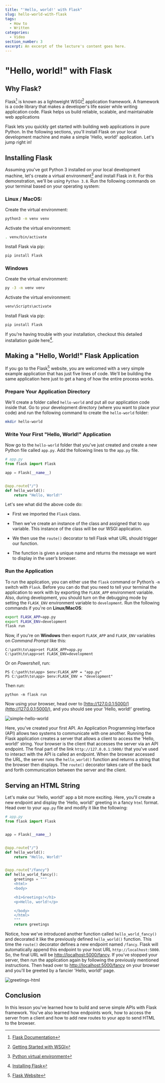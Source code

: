 ```yaml
---
title: "'Hello, world!' with Flask"
slug: hello-world-with-flask
tags:
  - How to
  - Written
categories:
  - Video
section_number: 3
excerpt: An excerpt of the lecture's content goes here.
---
```


# "Hello, world!" with Flask

## Why Flask?

Flask[^flask] is known as a lightweight WSGI[^wsgi] application framework. A framework is a code library that makes a developer's life easier while writing application code. Flask helps us build reliable, scalable, and maintainable web applications

Flask lets you quickly get started with building web applications in pure Python. In the following sections, you'll install Flask on your local development machine and make a simple 'Hello, world!' application. Let's jump right in!

## Installing Flask

Assuming you've got Python 3 installed on your local development machine, let's create a virtual environment[^venv] and install Flask in it. For this demonstration, we'll be using `Python 3.8`. Run the following commands on your terminal based on your operating system:

### Linux / MacOS:

Create the virtual environment:

```bash
python3 -m venv venv
```

Activate the virtual environment:

```bash
. venv/bin/activate
```

Install Flask via pip:

```bash
pip install Flask
```

### Windows

Create the virtual environment:

```bash
py -3 -m venv venv
```

Activate the virtual environment:

```bash
venv\Scripts\activate
```

Install Flask via pip:

```bash
pip install Flask
```

If you're having trouble with your installation, checkout this detailed installation guide here[^flask-install].

## Making a "Hello, World!" Flask Application

If you go to the Flask[^flask-web] website, you are welcomed with a very simple example application that has just five lines of code. We'll be building the same application here just to get a hang of how the entire process works.

### Prepare Your Application Directory

We'll create a folder called `hello-world` and put all our application code inside that. Go to your development directory (where you want to place your code) and run the following command to create the `hello-world` folder:

```bash
mkdir hello-world
```

### Write Your First "Hello, World!" Application

Now go to the `hello-world` folder that you've just created and create a new Python file called `app.py`. Add the following lines to the `app.py` file.

```python
# app.py
from flask import Flask

app = Flask(__name__)


@app.route("/")
def hello_world():
    return "Hello, World!"
```

Let's see what did the above code do:

* First we imported the `Flask` class.

* Then we've create an instance of the class and assigned that to `app` variable. This instance of the class will be our WSGI application.

* We then use the `route()` decorator to tell Flask what URL should trigger our function.

* The function is given a unique name and returns the message we want to display in the user’s browser.

### Run the Application

To run the application, you can either use the `flask` command or Python’s `-m` switch with `Flask`. Before you can do that you need to tell your terminal the application to work with by exporting the `FLASK_APP` environment variable. Also, during development, you should turn on the debugging mode by setting the `FLASK_ENV` environment variable to `development`. Run the following commands if you're on **Linux/MacOS**:

```bash
export FLASK_APP=app.py
export FLASK_ENV=development
flask run
```


Now, if you're on **Windows** then export `FLASK_APP` and `FLASK_ENV` variables on *Command Prompt* like this:

```
C:\path\to\app>set FLASK_APP=app.py
C:\path\to\app>set FLASK_ENV=development

```

Or on *Powershell*, run:

```
PS C:\path\to\app> $env:FLASK_APP = "app.py"
PS C:\path\to\app> $env:FLASK_ENV = "development"
```

Then run:

```
python -m flask run
```

Now using your browser, head over to [http://127.0.0.1:5000/](http://127.0.0.1:5000/), and you should see your 'Hello, world!' greeting.

![simple-hello-world](./assets/simple-hello-world.png)


Here, you've created your first API. An Application Programming Interface (API) allows two systems to communicate with one another. Running the Flask application creates a server that allows a client to access the 'Hello, world!' string. Your browser is the client that accesses the server via an API endpoint. The final part of the link `http://127.0.0.1:5000/` that you've used to interact with the API is called an endpoint. When the browser accessed the URL, the server runs the `hello_world()` function and returns a string that the browser then displays. The `route()` decorator takes care of the back and forth communication between the server and the client.

## Serving an HTML String

Let's make our 'Hello, world!' app a bit more exciting. Here, you'll create a new endpoint and display the 'Hello, world!' greeting in a fancy `html` format. Head over to your `app.py` file and modify it like the following:

```python
# app.py
from flask import Flask


app = Flask(__name__)


@app.route("/")
def hello_world():
    return "Hello, World!"


@app.route("/fancy")
def hello_world_fancy():
    greetings = """
    <html>
    <body>

    <h1>Greetings!</h1>
    <p>Hello, world!</p>

    </body>
    </html>
    """
    return greetings
```

Notice, how we've introduced another function called `hello_world_fancy()` and decorated it like the previously defined `hello_world()` function. This time the `route()` decorator defines a new endpoint named `/fancy`. Flask will automatically append this endpoint to your host URL `http://localhost:5000`. So, the final URL will be [http://localhost:5000/fancy](http://localhost:5000/fancy). If you've stopped your server, then run the application again by following the previously mentioned instructions. Then head over to [http://localhost:5000/fancy](http://localhost:5000/fancy) on your browser and you'll be greeted by a fancier 'Hello, world!' page.

![greetings-html](./assets/greetings.png)

## Conclusion

In this lesson you've learned how to build and serve simple APIs with Flask framework. You've also learned how endpoints work, how to access the server from a client and how to add new routes to your app to send HTML to the browser.

[^flask-web]: [Flask Website](https://flask.pocoo.org)
[^flask]: [Flask Documentation](https://flask.palletsprojects.com/en/1.1.x/)
[^wsgi]: [Getting Started with WSGI](https://wsgi.readthedocs.io/en/latest/what.html)
[^venv]: [Python virtual environment](https://docs.python.org/3/library/venv.html#:~:text=A%20virtual%20environment%20is%20a,part%20of%20your%20operating%20system.)
[^flask-install]: [Installing Flask](https://flask.palletsprojects.com/en/1.1.x/installation/)
